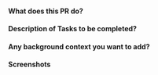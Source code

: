 #### What does this PR do?

#### Description of Tasks to be completed?

#### Any background context you want to add?

#### Screenshots